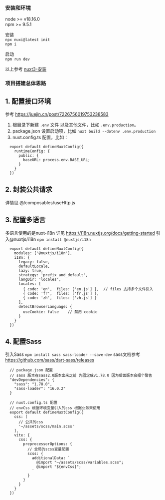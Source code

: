 
### 安装和环境  
  node >= v18.16.0  
  npm >= 9.5.1

  安装  
  `npx nuxi@latest init`  
  `npm i`

  启动  
  `npm run dev`

以上参考  [nuxt3-安装](https://nuxt.com.cn/docs/getting-started/installation)

### 项目搭建总体思路

## 1. 配置接口环境  
  参考 https://juejin.cn/post/7226756019753238583
   
  1. 根目录下新建 `.env` 文件 以及其他文件，比如 `.env.production`。
  2. package.json 设置启动项，比如  `nuxt build --dotenv .env.production`
  3. nuxt.config.ts 配置，比如：
  ```
    export default defineNuxtConfig({
      runtimeConfig: {
        public: {
          baseURL: process.env.BASE_URL;
        }
      }
    }) 
  ```


## 2. 封装公共请求
  详情见 @/composables/useHttp.js

## 3. 配置多语言
  多语言使用的是nuxt-i18n 详见 https://i18n.nuxtjs.org/docs/getting-started
  引入@nuxtjs/i18n `npm install @nuxtjs/i18n`

  ```
    export default defineNuxtConfig({
      modules: ['@nuxtjs/i18n'],
      i18n: {
        legacy: false,
        defaultLocale,
        lazy: true, 
        strategy: 'prefix_and_default',
        langDir: 'locales',
        locales: [
          { code: 'en',  files: ['en.js'] },  // files 支持多个文件引入
          { code: 'fr',  files: ['fr.js'] },
          { code: 'zh',  files: ['zh.js'] }
        ],
        detectBrowserLanguage: {
          useCookie: false    // 禁用 cookie
        }
      }
    })
  ```

## 4. 配置Sass
  引入Sass  `npm install sass sass-loader --save-dev`
  sass文档参考 https://github.com/sass/dart-sass/releases 

  ```
    // package.json 配置
    // sass 版本在sass2.0版本出来之前 先固定成v1.78.0 因为后面版本会报个警告
    "devDependencies": {
      "sass": "1.78.0",
      "sass-loader": "16.0.2" 
    }

    // nuxt.config.ts 配置
    // envCss 根据环境变量引入的css 根据业务来使用
    export default defineNuxtConfig({
      css: [
        // 公共的css
        '~/assets/scss/main.scss' 
      ],
      vite: {
        css: {
          preprocessorOptions: {
            // 全局的scss变量配置
            scss: {
              additionalData: `
                @import "~/assets/scss/variables.scss";
                @import "${envCss}";
              `
            }
          }
        }
      }
    }) 
  ```



